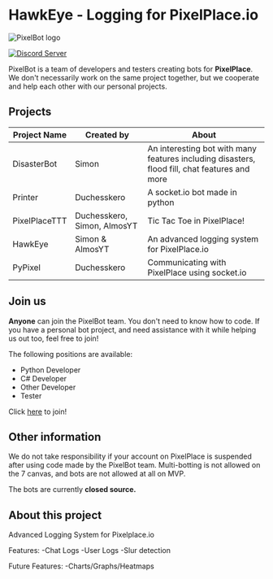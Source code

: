 # HawkEye - Logging for PixelPlace.io
![PixelBot logo](https://media-exp1.licdn.com/dms/image/C4E0BAQH0aTkragyM_w/company-logo_200_200/0/1519913005105?e=2159024400&v=beta&t=huXf4oR0npEDAilXPdTYNvCocAzxUCVu0K3m3utcMxI)

[![Discord Server](https://badgen.net/badge/discord/join%20chat/7289DA?icon=discord)](https://discord.gg/JqHaVq9kbe)

PixelBot is a team of developers and testers creating bots for **PixelPlace**. We don't necessarily work on the same project together, but we cooperate and help each other with our personal projects. 

## Projects
|Project Name|  Created by| About | 
|--|--| --| 
| DisasterBot | Simon | An interesting bot with many features including disasters, flood fill, chat features and more| 
| Printer | Duchesskero | A socket.io bot made in python| 
| PixelPlaceTTT | Duchesskero, Simon, AlmosYT | Tic Tac Toe in PixelPlace!| 
| HawkEye | Simon & AlmosYT | An advanced logging system for PixelPlace.io|
| PyPixel | Duchesskero | Communicating with PixelPlace using socket.io| 

## Join us
**Anyone** can join the PixelBot team. You don't need to know how to code.
If you have a personal bot project, and need assistance with it while helping us out too, feel free to join!

The following positions are available:
 - Python Developer
 - C# Developer
 - Other Developer 
 - Tester
 
 Click [here](https://discord.gg/JqHaVq9kbe) to join!
## Other information
We do not take responsibility if your account on PixelPlace is suspended after using code made by the PixelBot team. Multi-botting is not allowed on the 7 canvas, and bots are not allowed at all on MVP.

The bots are currently **closed source.**

## About this project
Advanced Logging System for Pixelplace.io

Features:
-Chat Logs
-User Logs
-Slur detection

Future Features:
-Charts/Graphs/Heatmaps

